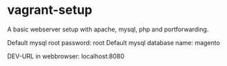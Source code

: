 vagrant-setup
=============

A basic webserver setup with apache, mysql, php and portforwarding.

Default mysql root password: root
Default mysql database name: magento

DEV-URL in webbrowser: localhost:8080
